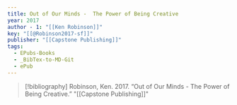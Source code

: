 ```yaml
---
title: Out of Our Minds -  The Power of Being Creative
year: 2017
author - 1: "[[Ken Robinson]]"
key: "[[@Robinson2017-sf]]"
publisher: "[[Capstone Publishing]]"
tags:
  - EPubs-Books
  - _BibTex-to-MD-Git
  - ePub
---
```


> [!bibliography]
> Robinson, Ken. 2017. “Out of Our Minds -  The Power of Being Creative.” "[[Capstone Publishing]]"